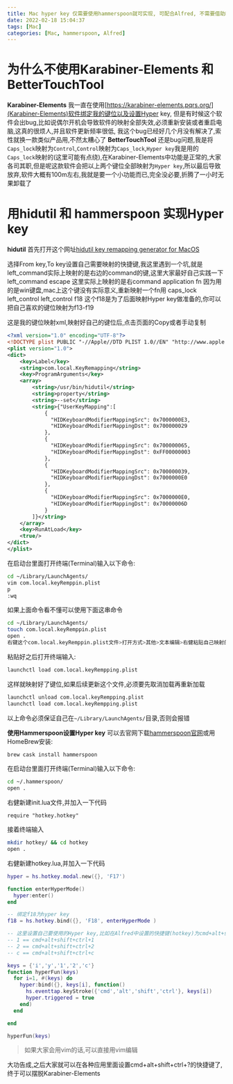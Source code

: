 ```yaml
---
title: Mac hyper key 仅需要使用hammerspoon就可实现, 可配合Alfred, 不需要借助Karabiner-Elements 和 BetterTouchTool | Mac hyper key only requires hammerspoon, works with Alfred and does not require Karabiner-Elements or BetterTouchTool.
date: 2022-02-18 15:04:37
tags: [Mac]
categories: [Mac, hammerspoon, Alfred]
---
```


# 为什么不使用Karabiner-Elements 和 BetterTouchTool
**Karabiner-Elements**
我一直在使用[https://karabiner-elements.pqrs.org/](Karabiner-Elements)软件绑定我的键位以及设置Hyper key, 但是有时候这个软件会出bug,比如说偶尔开机会导致软件的映射全部失效,必须重新安装或者重启电脑,这真的很烦人,并且软件更新频率很低, 我这个bug已经好几个月没有解决了,索性就换一款类似产品用,不然太糟心了
**BetterTouchTool**
还是bug问题,我是将`Caps_lock`映射为`Control`,`Control`映射为`Caps_lock`,`Hyper key`我是用的`Caps_lock`映射的(这里可能有点绕),在Karabiner-Elements中功能是正常的,大家各司其职,但是呢这款软件会把以上两个键位全部映射为`Hyper key`,所以最后导致放弃,软件大概有100m左右,我就是要一个小功能而已,完全没必要,折腾了一小时无果卸载了

# 用hidutil 和 hammerspoon 实现Hyper key
**hidutil**
首先打开这个网址[hidutil key remapping generator for MacOS](https://hidutil-generator.netlify.app/)

选择From key,To key设置自己需要映射的快捷键,我这里遇到一个坑,就是left_command实际上映射的是右边的command的键,这里大家最好自己实践一下
left_command escape 这里实际上映射的是右command
application fn 因为用的是win键盘,mac上这个键没有实际意义,重新映射一个fn用
caps_lock left_control
left_control f18 这个f18是为了后面映射Hyper key做准备的,你可以把自己喜欢的键位映射为f13-f19

这是我的键位映射xml,映射好自己的键位后,点击页面的Copy或者手动复制
```xml
<?xml version="1.0" encoding="UTF-8"?>
<!DOCTYPE plist PUBLIC "-//Apple//DTD PLIST 1.0//EN" "http://www.apple.com/DTDs/PropertyList-1.0.dtd">
<plist version="1.0">
<dict>
    <key>Label</key>
    <string>com.local.KeyRemapping</string>
    <key>ProgramArguments</key>
    <array>
        <string>/usr/bin/hidutil</string>
        <string>property</string>
        <string>--set</string>
        <string>{"UserKeyMapping":[
            {
              "HIDKeyboardModifierMappingSrc": 0x7000000E3,
              "HIDKeyboardModifierMappingDst": 0x700000029
            },
            {
              "HIDKeyboardModifierMappingSrc": 0x700000065,
              "HIDKeyboardModifierMappingDst": 0xFF00000003
            },
            {
              "HIDKeyboardModifierMappingSrc": 0x700000039,
              "HIDKeyboardModifierMappingDst": 0x7000000E0
            },
            {
              "HIDKeyboardModifierMappingSrc": 0x7000000E0,
              "HIDKeyboardModifierMappingDst": 0x70000006D
            }
        ]}</string>
    </array>
    <key>RunAtLoad</key>
    <true/>
</dict>
</plist>
```
在启动台里面打开终端(Terminal)输入以下命令:
```bash
cd ~/Library/LaunchAgents/
vim com.local.keyRemppin.plist
p
:wq
```
如果上面命令看不懂可以使用下面这串命令
```bash
cd ~/Library/LaunchAgents/
touch com.local.keyRemppin.plist
open .
右键这个com.local.keyRemppin.plist文件>打开方式>其他>文本编辑>右健粘贴自己映射的xml>Command+s保存
```
粘贴好之后打开终端输入:
```bash
launchctl load com.local.keyRempping.plist
```
这样就映射好了键位,如果后续更新这个文件,必须要先取消加载再重新加载
```bash
launchctl unload com.local.keyRempping.plist
launchctl load com.local.keyRempping.plist
```
以上命令必须保证自己在`~/Library/LaunchAgents/`目录,否则会报错

**使用Hammerspoon设置Hyper key**
可以去官网下载[hammerspoon官网](http://www.hammerspoon.org/)或用HomeBrew安装:
```bash
brew cask install hammerspoon
```

在启动台里面打开终端(Terminal)输入以下命令:
```bash
cd ~/.hammerspoon/
open .
```
右健新建init.lua文件,并加入一下代码
```
require "hotkey.hotkey"
```
接着终端输入
```bash
mkdir hotkey/ && cd hotkey
open .
```

右健新建hotkey.lua,并加入一下代码
```lua
hyper = hs.hotkey.modal.new({}, 'F17')

function enterHyperMode()
  hyper:enter()
end

-- 绑定f18为hyper key
f18 = hs.hotkey.bind({}, 'F18', enterHyperMode )

-- 这里设置自己要使用的Hyper key,比如在Alfred中设置的快捷键(hotkey)为cmd+alt+shift+ctrl+i的话,下面的数组中就添加'i'、cmd+alt+shift+ctrl+y, 就添加'y',其他键位同理
-- 1 == cmd+alt+shift+ctrl+1 
-- 2 == cmd+alt+shift+ctrl+2 
-- c == cmd+alt+shift+ctrl+c 

keys = {'i','y','1','2','c'}
function hyperFun(keys)
  for i=1, #(keys) do
    hyper:bind({}, keys[i], function()
      hs.eventtap.keyStroke({'cmd','alt','shift','ctrl'}, keys[i])
      hyper.triggered = true
    end)
  end

end

hyperFun(keys)

```
> 如果大家会用vim的话,可以直接用vim编辑

大功告成,之后大家就可以在各种应用里面设置cmd+alt+shift+ctrl+?的快捷键了,终于可以摆脱Karabiner-Elements